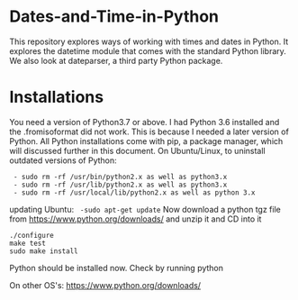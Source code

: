 # Dates-and-Time-in-Python
This repository explores ways of working with times and dates in Python. It explores the datetime module that comes with the standard Python library. We also look at dateparser, a third party Python package.

# Installations
You need a version of Python3.7 or above. I had Python 3.6 installed and the .fromisoformat did not work. This is because I needed a later version of Python. All Python installations come with pip, a package manager, which will discussed further in this document.
On Ubuntu/Linux, to uninstall outdated versions of Python:
```
 - sudo rm -rf /usr/bin/python2.x as well as python3.x
 - sudo rm -rf /usr/lib/python2.x as well as python3.x
 - sudo rm -rf /usr/local/lib/python2.x as well as python 3.x 
 ```

updating Ubuntu:
`` -sudo apt-get update``
Now download a python tgz file from https://www.python.org/downloads/ and unzip it and CD into it
```
./configure
make test
sudo make install
```
Python should be installed now. Check by running python

On other OS's: https://www.python.org/downloads/ 

